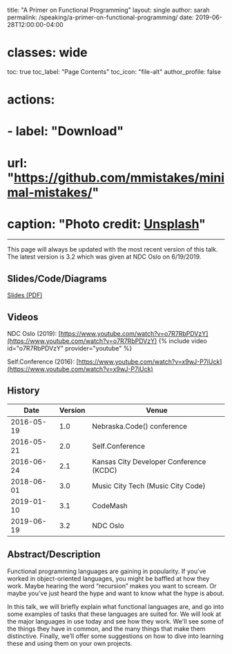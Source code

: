 
title: "A Primer on Functional Programming"
layout: single
author: sarah
permalink: /speaking/a-primer-on-functional-programming/
date: 2019-06-28T12:00:00-04:00
# classes: wide
toc: true
toc_label: "Page Contents"
toc_icon: "file-alt"
author_profile: false

#   actions:
#     - label: "Download"
#       url: "https://github.com/mmistakes/minimal-mistakes/"
#   caption: "Photo credit: [**Unsplash**](https://unsplash.com)"
---

This page will always be updated with the most recent version of this talk. 
The latest version is 3.2 which was given at NDC Oslo on 6/19/2019.

## Slides/Code/Diagrams

[Slides (PDF)](https://github.com/geekygirlsarah/talk-a_primer_on_functional_programming/raw/master/A%20Primer%20on%20Functional%20Programming.pdf)

## Videos

NDC Oslo (2019): [https://www.youtube.com/watch?v=o7R7RbPDVzY](https://www.youtube.com/watch?v=o7R7RbPDVzY)
{% include video id="o7R7RbPDVzY" provider="youtube" %}

Self.Conference (2016):  [https://www.youtube.com/watch?v=x9wJ-P7iUck](https://www.youtube.com/watch?v=x9wJ-P7iUck)

## History

Date | Version | Venue
-----|---------|------
2016-05-19 | 1.0 | Nebraska.Code() conference
2016-05-21 | 2.0 | Self.Conference
2016-06-24 | 2.1 | Kansas City Developer Conference (KCDC)
2018-06-01 | 3.0 | Music City Tech (Music City Code)
2019-01-10 | 3.1 | CodeMash
2019-06-19 | 3.2 | NDC Oslo

## Abstract/Description

Functional programming languages are gaining in popularity. If you’ve worked in object-oriented languages, you might be 
baffled at how they work. Maybe hearing the word “recursion” makes you want to scream. Or maybe you’ve just heard the 
hype and want to know what the hype is about.

In this talk, we will briefly explain what functional languages are, and go into some examples of tasks that these 
languages are suited for. We will look at the major languages in use today and see how they work. We'll see some of the 
things they have in common, and the many things that make them distinctive. Finally, we’ll offer some suggestions on 
how to dive into learning these and using them on your own projects.

<!-- ## Talk Outline

...

## Transcript

...

-->